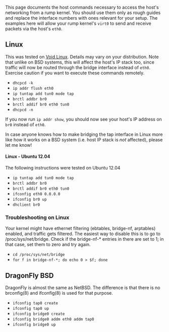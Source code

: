 This page documents the host commands necessary to access the host's networking from a rump kernel.  You should use them only as rough guides and replace the interface numbers with ones relevant for your setup.  The examples here will allow your rump kernel's `virt0` to send and receive packets via the host's `eth0`.

## Linux

This was tested on [Void Linux](http://voidlinux.eu).  Details may vary on your distribution.  Note that unlike on BSD systems, this will affect the host's IP stack too, since traffic will now be routed through the bridge interface instead of `eth0`.  Exercise caution if you want to execute these commands remotely.

* `dhcpcd -k`
* `ip addr flush eth0`
* `ip tuntap add tun0 mode tap`
* `brctl addbr br0`
* `brctl addif br0 eth0 tun0`
* `dhcpcd -n`

If you now run `ip addr show`, you should now see your host's IP address on `br0` instead of `eth0`.

In case anyone knows how to make bridging the tap interface in Linux more like how it works on a BSD system (i.e. host IP stack is _not_ affected), please let me know!

#### Linux - Ubuntu 12.04
The following instructions were tested on Ubuntu 12.04

* `ip tuntap add tun0 mode tap`
* `brctl addbr br0`
* `brctl addif br0 eth0 tun0`
* `ifconfig eth0 0.0.0.0`
* `ifconfig br0 up`
* `dhclient br0`

### Troubleshooting on Linux

Your kernel might have ethernet filtering (ebtables, bridge-nf, arptables) enabled, and traffic gets filtered. The easiest way to disable this is to go to /proc/sys/net/bridge. Check if the bridge-nf-* entries in there are set to 1; in that case, set them to zero and try again.

* `cd /proc/sys/net/bridge`
* `for f in bridge-nf-*; do echo 0 > $f; done`


## DragonFly BSD

DragonFly is almost the same as NetBSD.  The difference is that there is no brconfig(8) and ifconfig(8) is used for that purpose.

* `ifconfig tap0 create`
* `ifconfig tap0 up`
* `ifconfig bridge0 create`
* `ifconfig bridge0 addm eth0 addm tap0`
* `ifconfig bridge0 up`